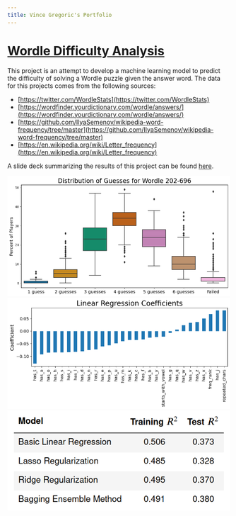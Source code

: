 ```yaml
---
title: Vince Gregoric's Portfolio
---
```


# [Wordle Difficulty Analysis](https://github.com/vcgregoric/Wordle_Analysis)
This project is an attempt to develop a machine learning model to predict the difficulty of solving a Wordle puzzle given the answer word. The data for this projects comes from the following sources:
- [https://twitter.com/WordleStats](https://twitter.com/WordleStats)
- [https://wordfinder.yourdictionary.com/wordle/answers/](https://wordfinder.yourdictionary.com/wordle/answers/)
- [https://github.com/IlyaSemenov/wikipedia-word-frequency/tree/master](https://github.com/IlyaSemenov/wikipedia-word-frequency/tree/master)
- [https://en.wikipedia.org/wiki/Letter_frequency](https://en.wikipedia.org/wiki/Letter_frequency)

A slide deck summarizing the results of this project can be found [here](https://github.com/vcgregoric/Wordle_Analysis/blob/main/summary_slides.pdf).

<img src="./Images/distribution_of_guesses.png" alt="Distribution of guesses for Wordle puzzles 202-696">
<img src="./Images/coefficients.png" alt="Linear regression coefficients for the Wordle machine learning model">
<img src="./Images/score_summary.png" alt="Summary of scores for various machine learning models used in the Wordle project">

